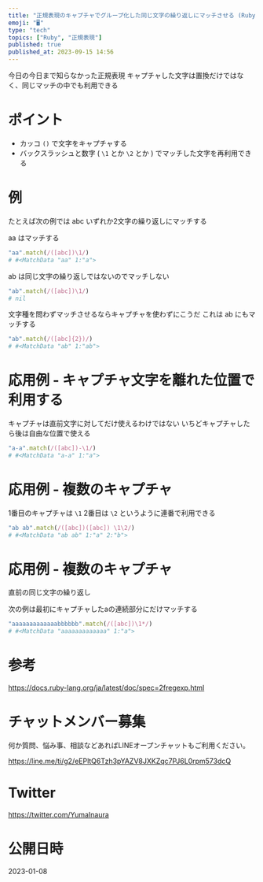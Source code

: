```yaml
---
title: "正規表現のキャプチャでグループ化した同じ文字の繰り返しにマッチさせる (Ruby)"
emoji: "🖥"
type: "tech"
topics: ["Ruby", "正規表現"]
published: true
published_at: 2023-09-15 14:56
---
```


今日の今日まで知らなかった正規表現
キャプチャした文字は置換だけではなく、同じマッチの中でも利用できる

# ポイント

- カッコ `()` で文字をキャプチャする
- バックスラッシュと数字 ( `\1` とか `\2` とか ) でマッチした文字を再利用できる

# 例

たとえば次の例では abc いずれか2文字の繰り返しにマッチする

aa はマッチする

```rb
"aa".match(/([abc])\1/)
# #<MatchData "aa" 1:"a">
```

ab は同じ文字の繰り返しではないのでマッチしない

```rb
"ab".match(/([abc])\1/)
# nil
```

文字種を問わずマッチさせるならキャプチャを使わずにこうだ
これは ab にもマッチする

```rb
"ab".match(/([abc]{2})/)
# #<MatchData "ab" 1:"ab">
```

# 応用例 - キャプチャ文字を離れた位置で利用する

キャプチャは直前文字に対してだけ使えるわけではない
いちどキャプチャしたら後は自由な位置で使える

```rb
"a-a".match(/([abc])-\1/)
# #<MatchData "a-a" 1:"a">
```

# 応用例 - 複数のキャプチャ

1番目のキャプチャは `\1`
2番目は `\2` というように連番で利用できる

```rb
"ab ab".match(/([abc])([abc]) \1\2/)
# #<MatchData "ab ab" 1:"a" 2:"b">
```

# 応用例 - 複数のキャプチャ

直前の同じ文字の繰り返し

次の例は最初にキャプチャしたaの連続部分にだけマッチする

```rb
"aaaaaaaaaaaaabbbbbb".match(/([abc])\1*/)
# #<MatchData "aaaaaaaaaaaaa" 1:"a">
```

# 参考

https://docs.ruby-lang.org/ja/latest/doc/spec=2fregexp.html


# チャットメンバー募集


何か質問、悩み事、相談などあればLINEオープンチャットもご利用ください。

https://line.me/ti/g2/eEPltQ6Tzh3pYAZV8JXKZqc7PJ6L0rpm573dcQ


# Twitter

https://twitter.com/YumaInaura


# 公開日時

2023-01-08
